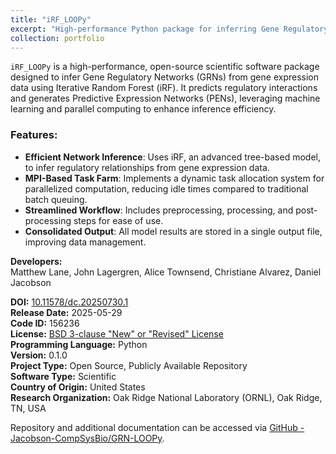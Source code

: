 ```yaml
---
title: "iRF_LOOPy"
excerpt: "High-performance Python package for inferring Gene Regulatory Networks (GRNs) using Iterative Random Forest (iRF).<br/><img src='/images/portfolio/code/irfloopy/grn_loopy_figures.png'>"
collection: portfolio
---
```


`iRF_LOOPy` is a high-performance, open-source scientific software package designed to infer Gene Regulatory Networks (GRNs) from gene expression data using Iterative Random Forest (iRF). It predicts regulatory interactions and generates Predictive Expression Networks (PENs), leveraging machine learning and parallel computing to enhance inference efficiency.

### Features:
- **Efficient Network Inference**: Uses iRF, an advanced tree-based model, to infer regulatory relationships from gene expression data.
- **MPI-Based Task Farm**: Implements a dynamic task allocation system for parallelized computation, reducing idle times compared to traditional batch queuing.
- **Streamlined Workflow**: Includes preprocessing, processing, and post-processing steps for ease of use.
- **Consolidated Output**: All model results are stored in a single output file, improving data management.

**Developers:**  
Matthew Lane, John Lagergren, Alice Townsend, Christiane Alvarez, Daniel Jacobson

**DOI:** [10.11578/dc.20250730.1](https://doi.org/10.11578/dc.20250730.1)  
**Release Date:** 2025-05-29  
**Code ID:** 156236  
**License:** [BSD 3-clause "New" or "Revised" License](https://opensource.org/licenses/BSD-3-Clause)  
**Programming Language:** Python  
**Version:** 0.1.0  
**Project Type:** Open Source, Publicly Available Repository  
**Software Type:** Scientific  
**Country of Origin:** United States  
**Research Organization:** Oak Ridge National Laboratory (ORNL), Oak Ridge, TN, USA  

Repository and additional documentation can be accessed via [GitHub - Jacobson-CompSysBio/GRN-LOOPy](https://github.com/Jacobson-CompSysBio/GRN-LOOPy/releases/tag/irf_loopy_v0.1.0).